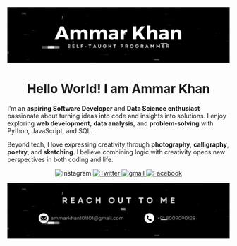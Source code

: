 <!-- ![banner](img/banner.PNG) -->
<img src='img/banner.gif'>


<h1 align="center">
Hello World! I am Ammar Khan 
</h1>


I'm an **aspiring Software Developer** and **Data Science enthusiast** passionate about turning ideas into code and insights into solutions. I enjoy exploring **web development**, **data analysis**, and **problem-solving** with Python, JavaScript, and SQL.

Beyond tech, I love expressing creativity through **photography**, **calligraphy**, **poetry**, and **sketching**. I believe combining logic with creativity opens new perspectives in both coding and life.




<p align="center">
    <img src="https://img.shields.io/badge/instagram-%23E4405F.svg?&style=for-the-badge&logo=instagram&logoColor=white&color=111" alt="Instagram"/>
  <a href="https://x.com/I_am_ammar_khan" target="_blank">
    <img src="https://img.shields.io/badge/twitter-%25231DA1F2.svg?&style=for-the-badge&logo=x&logoColor=white&color=111" alt="Twitter"/>
  </a>
  <a href="https://instagram.com/i_am__ammar_khan" target="_blank">
  </a>
  <a href="https://www.pexels.com/@ammar-khan/" target="_blank">
    <img src="https://img.shields.io/badge/pexels-%2312100E.svg?&style=for-the-badge&logo=pexels&logoColor=white&color=111" alt="gmail"/>
  </a>
  <a href="https://www.facebook.com/profile.php?id=100079509560929" target="_blank">
    <img src="https://img.shields.io/badge/facebook-%231877F2.svg?&style=for-the-badge&logo=facebook&logoColor=white&color=111" alt="Facebook"/>
  </a>
</p>

<img src='./img/bottom.gif'>
